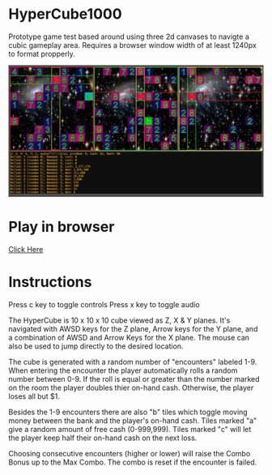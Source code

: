 # HyperCube1000

Prototype game test based around using three 2d canvases to navigte a cubic gameplay area. Requires a browser window width of at least 1240px to format propperly.

<img src="images/preview.png" alt="A screenshot of the game" width="600"></img>

# Play in browser

[Click Here](https://doomlazer.github.io/HyperCube1000)

# Instructions

Press c key to toggle controls
Press x key to toggle audio

The HyperCube is 10 x 10 x 10 cube viewed as Z, X & Y planes. It's navigated with AWSD keys for the Z plane, Arrow keys for the Y plane, and a combination of AWSD and Arrow Keys for the X plane. The mouse can also be used to jump directly to the desired location.

The cube is generated with a random number of "encounters" labeled 1-9. When entering the encounter the player automatically rolls a random number between 0-9. If the roll is equal or greater than the number marked on the room the player doubles thier on-hand cash. Otherwise, the player loses all but $1.

Besides the 1-9 encounters there are also "b" tiles which toggle moving money between the bank and the player's on-hand cash. Tiles marked "a" give a random amount of free cash (0-999,999). Tiles marked "c" will let the player keep half their on-hand cash on the next loss.

Choosing consecutive encounters (higher or lower) will raise the Combo Bonus up to the Max Combo. The combo is reset if the encounter is failed.